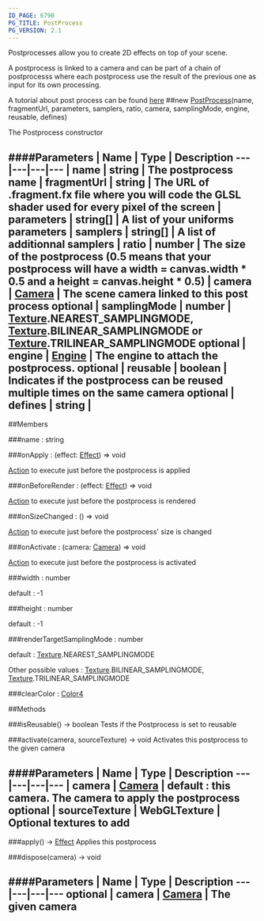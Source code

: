```yaml
---
ID_PAGE: 6790
PG_TITLE: PostProcess
PG_VERSION: 2.1
---
```


Postprocesses allow you to create 2D effects on top of your scene.

A postprocess is linked to a camera and can be part of a chain of postprocesss where each postprocess use the result of the previous one as input for its own processing.

A tutorial about post process can be found [here](https://github.com/BabylonJS/Babylon.js/wiki/How-to-use-postprocesses)
##new [PostProcess](page.php?p=6790)(name, fragmentUrl, parameters, samplers, ratio, camera, samplingMode, engine, reusable, defines)



The Postprocess constructor




####Parameters
 | Name | Type | Description
---|---|---|---
 | name | string | The postprocess name
 | fragmentUrl | string | The URL of .fragment.fx file where you will code the GLSL shader used for every pixel of the screen
 | parameters | string[] | A list of your uniforms parameters
 | samplers | string[] | A list of additionnal samplers
 | ratio | number | The size of the postprocess (0.5 means that your postprocess will have a width = canvas.width * 0.5 and a height = canvas.height * 0.5)
 | camera | [Camera](page.php?p=6631) | The scene camera linked to this post process
optional | samplingMode | number | [Texture](page.php?p=6733).NEAREST_SAMPLINGMODE, [Texture](page.php?p=6733).BILINEAR_SAMPLINGMODE or [Texture](page.php?p=6733).TRILINEAR_SAMPLINGMODE
optional | engine | [Engine](page.php?p=6629) | The engine to attach the postprocess.
optional | reusable | boolean | Indicates if the postprocess can be reused multiple times on the same camera
optional | defines | string | 
---

##Members

###name : string






###onApply : (effect: [Effect](page.php?p=6725)) =&gt; void



 [Action](page.php?p=6663) to execute just before the postprocess is applied



###onBeforeRender : (effect: [Effect](page.php?p=6725)) =&gt; void



 [Action](page.php?p=6663) to execute just before the postprocess is rendered



###onSizeChanged : () =&gt; void



 [Action](page.php?p=6663) to execute just before the postprocess' size is changed



###onActivate : (camera: [Camera](page.php?p=6631)) =&gt; void



 [Action](page.php?p=6663) to execute just before the postprocess is activated



###width : number




default : -1



###height : number




default : -1



###renderTargetSamplingMode : number




default : [Texture](page.php?p=6733).NEAREST_SAMPLINGMODE

Other possible values : [Texture](page.php?p=6733).BILINEAR_SAMPLINGMODE, [Texture](page.php?p=6733).TRILINEAR_SAMPLINGMODE









###clearColor : [Color4](page.php?p=6749)




##Methods

###isReusable() &rarr; boolean
Tests if the Postprocess is set to reusable






###activate(camera, sourceTexture) &rarr; void
Activates this postprocess to the given camera





####Parameters
 | Name | Type | Description
---|---|---|---
 | camera | [Camera](page.php?p=6631) | default : this camera. The camera to apply the postprocess
optional | sourceTexture | WebGLTexture | Optional textures to add
---

###apply() &rarr; [Effect](page.php?p=6725)
Applies this postprocess






###dispose(camera) &rarr; void

####Parameters
 | Name | Type | Description
---|---|---|---
optional | camera | [Camera](page.php?p=6631) | The given camera
---
